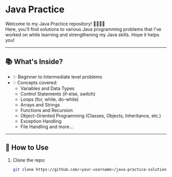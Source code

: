 
# Java Practice 

Welcome to my Java Practice repository! 👩‍💻🧑‍💻  
Here, you'll find solutions to various Java programming problems that I've worked on while learning and strengthening my Java skills. Hope it helps you!

---

## 📚 What's Inside?

- ✨ Beginner to Intermediate level problems
- 💡 Concepts covered:
  - Variables and Data Types
  - Control Statements (if-else, switch)
  - Loops (for, while, do-while)
  - Arrays and Strings
  - Functions and Recursion
  - Object-Oriented Programming (Classes, Objects, Inheritance, etc.)
  - Exception Handling
  - File Handling and more...

---

## 🚀 How to Use

1. Clone the repo:
   ```bash
   git clone https://github.com/<your-username>/java-practice-solutions.git
